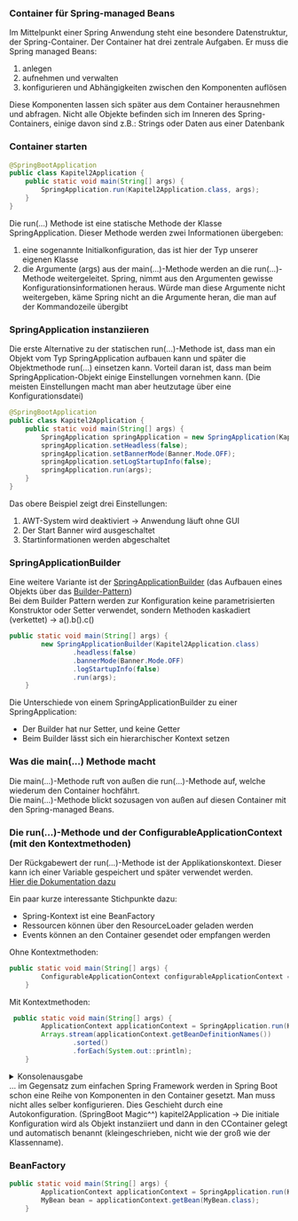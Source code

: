 ### Container für Spring-managed Beans
Im Mittelpunkt einer Spring Anwendung steht eine besondere Datenstruktur, der Spring-Container.
Der Container hat drei zentrale Aufgaben. Er muss die Spring managed Beans:
1. anlegen
2. aufnehmen und verwalten
3. konfigurieren und Abhängigkeiten zwischen den Komponenten auflösen

Diese Komponenten lassen sich später aus dem Container herausnehmen und abfragen. 
Nicht alle Objekte befinden sich im Inneren des Spring-Containers, einige davon sind z.B.: Strings oder Daten aus einer Datenbank

### Container starten
```java
@SpringBootApplication
public class Kapitel2Application {
	public static void main(String[] args) {
		SpringApplication.run(Kapitel2Application.class, args);
	}
}
```

Die run(...) Methode ist eine statische Methode der Klasse SpringApplication.
Dieser Methode werden zwei Informationen übergeben:
1. eine sogenannte Initialkonfiguration, das ist hier der Typ unserer eigenen Klasse 
2. die Argumente (args) aus der main(...)-Methode werden an die run(...)-Methode weitergeleitet. Spring, nimmt aus den Argumenten gewisse Konfigurationsinformationen heraus. Würde man diese Argumente nicht weitergeben, käme Spring nicht an die Argumente heran, die man auf der Kommandozeile übergibt

### SpringApplication instanziieren
Die erste Alternative zu der statischen run(...)-Methode ist, dass man ein Objekt vom Typ SpringApplication aufbauen kann und später die Objektmethode run(...) einsetzen kann.
Vorteil daran ist, dass man beim SpringApplication-Objekt einige Einstellungen vornehmen kann.
(Die meisten Einstellungen macht man aber heutzutage über eine Konfigurationsdatei)
```java
@SpringBootApplication
public class Kapitel2Application {
	public static void main(String[] args) {
		SpringApplication springApplication = new SpringApplication(Kapitel2Application.class);
		springApplication.setHeadless(false);
		springApplication.setBannerMode(Banner.Mode.OFF);
		springApplication.setLogStartupInfo(false);
		springApplication.run(args);
	}
}
```

Das obere Beispiel zeigt drei Einstellungen:
1. AWT-System wird deaktiviert → Anwendung läuft ohne GUI
2. Der Start Banner wird ausgeschaltet
3. Startinformationen werden abgeschaltet

### SpringApplicationBuilder
Eine weitere Variante ist der [SpringApplicationBuilder](https://docs.spring.io/spring-boot/docs/current/api/org/springframework/boot/builder/SpringApplicationBuilder.html) (das Aufbauen eines Objekts über das [Builder-Pattern](https://refactoring.guru/design-patterns/builder))  
Bei dem Builder Pattern werden zur Konfiguration keine parametrisierten Konstruktor oder Setter verwendet, sondern Methoden kaskadiert (verkettet) -> a().b().c()  
```java
public static void main(String[] args) {
		new SpringApplicationBuilder(Kapitel2Application.class)
				.headless(false)
				.bannerMode(Banner.Mode.OFF)
				.logStartupInfo(false)
				.run(args);
	}
```

Die Unterschiede von einem SpringApplicationBuilder zu einer SpringApplication:   
- Der Builder hat nur Setter, und keine Getter
- Beim Builder lässt sich ein hierarchischer Kontext setzen

### Was die main(...) Methode macht
Die main(...)-Methode ruft von außen die run(...)-Methode auf, welche wiederum den Container hochfährt.  
Die main(...)-Methode blickt sozusagen von außen auf diesen Container mit den Spring-managed Beans.  

### Die run(...)-Methode und der ConfigurableApplicationContext (mit den Kontextmethoden)
Der Rückgabewert der run(...)-Methode ist der Applikationskontext. Dieser kann ich einer Variable gespeichert und später verwendet werden.  
[Hier die Dokumentation dazu](https://docs.spring.io/spring-framework/docs/current/javadoc-api/org/springframework/context/ConfigurableApplicationContext.html)  

Ein paar kurze interessante Stichpunkte dazu:
- Spring-Kontext ist eine BeanFactory
- Ressourcen können über den ResourceLoader geladen werden
- Events können an den Container gesendet oder empfangen werden

Ohne Kontextmethoden:  
```java
public static void main(String[] args) {
		ConfigurableApplicationContext configurableApplicationContext = SpringApplication.run(Kapitel2Application.class, args);
	}
```
Mit Kontextmethoden:  
```java
 public static void main(String[] args) {
		ApplicationContext applicationContext = SpringApplication.run(Kapitel2Application.class, args);
		Arrays.stream(applicationContext.getBeanDefinitionNames())
				.sorted()
				.forEach(System.out::println);
	}
```

<details>
<summary>Konsolenausgabe</summary>
<br>

applicationAvailability  
applicationTaskExecutor  
forceAutoProxyCreatorToUseClassProxying  
**kapitel2Application**  
lifecycleProcessor  
mbeanExporter  
mbeanServer  
objectNamingStrategy  
org.springframework.aop.config.internalAutoProxyCreator  
org.springframework.boot.autoconfigure.AutoConfigurationPackages  
org.springframework.boot.autoconfigure.admin.SpringApplicationAdminJmxAutoConfiguration  
org.springframework.boot.autoconfigure.aop.AopAutoConfiguration  
org.springframework.boot.autoconfigure.aop.AopAutoConfiguration$ClassProxyingConfiguration  
org.springframework.boot.autoconfigure.availability.ApplicationAvailabilityAutoConfiguration  
org.springframework.boot.autoconfigure.context.ConfigurationPropertiesAutoConfiguration  
org.springframework.boot.autoconfigure.context.LifecycleAutoConfiguration  
org.springframework.boot.autoconfigure.context.PropertyPlaceholderAutoConfiguration  
org.springframework.boot.autoconfigure.info.ProjectInfoAutoConfiguration  
org.springframework.boot.autoconfigure.internalCachingMetadataReaderFactory  
org.springframework.boot.autoconfigure.jmx.JmxAutoConfiguration  
org.springframework.boot.autoconfigure.sql.init.SqlInitializationAutoConfiguration  
org.springframework.boot.autoconfigure.ssl.SslAutoConfiguration  
org.springframework.boot.autoconfigure.task.TaskExecutionAutoConfiguration  
org.springframework.boot.autoconfigure.task.TaskSchedulingAutoConfiguration  
org.springframework.boot.context.internalConfigurationPropertiesBinder  
org.springframework.boot.context.properties.BoundConfigurationProperties  
org.springframework.boot.context.properties.ConfigurationPropertiesBindingPostProcessor  
org.springframework.boot.context.properties.EnableConfigurationPropertiesRegistrar.methodValidationExcludeFilter  
org.springframework.boot.sql.init.dependency.DatabaseInitializationDependencyConfigurer$DependsOnDatabaseInitializationPostProcessor  
org.springframework.context.annotation.internalAutowiredAnnotationProcessor  
org.springframework.context.annotation.internalCommonAnnotationProcessor  
org.springframework.context.annotation.internalConfigurationAnnotationProcessor  
org.springframework.context.event.internalEventListenerFactory  
org.springframework.context.event.internalEventListenerProcessor  
propertySourcesPlaceholderConfigurer  
spring.info-org.springframework.boot.autoconfigure.info.ProjectInfoProperties  
spring.jmx-org.springframework.boot.autoconfigure.jmx.JmxProperties  
spring.lifecycle-org.springframework.boot.autoconfigure.context.LifecycleProperties  
spring.sql.init-org.springframework.boot.autoconfigure.sql.init.SqlInitializationProperties  
spring.ssl-org.springframework.boot.autoconfigure.ssl.SslProperties  
spring.task.execution-org.springframework.boot.autoconfigure.task.TaskExecutionProperties  
spring.task.scheduling-org.springframework.boot.autoconfigure.task.TaskSchedulingProperties  
springApplicationAdminRegistrar  
sslBundleRegistry  
sslPropertiesSslBundleRegistrar  
taskExecutorBuilder  
taskSchedulerBuilder  
  
Process finished with exit code 0  

</details>
... im Gegensatz zum einfachen Spring Framework werden in Spring Boot schon eine Reihe von Komponenten in den Container gesetzt. Man muss nicht alles selber konfigurieren.  
Dies Geschieht durch eine Autokonfiguration. (SpringBoot Magic^^)  
kapitel2Application -> Die initiale Konfiguration wird als Objekt instanziiert und dann in den CContainer gelegt und automatisch benannt (kleingeschrieben, nicht wie der groß wie der Klassenname).

### BeanFactory

```java
public static void main(String[] args) {
		ApplicationContext applicationContext = SpringApplication.run(Kapitel2Application.class, args);
		MyBean bean = applicationContext.getBean(MyBean.class);
    }
```

